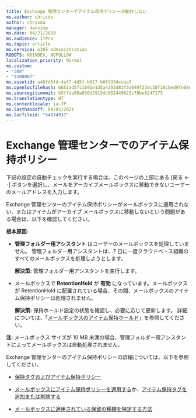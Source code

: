 ```yaml
---
title: Exchange 管理センターでアイテム保持ポリシーが動作しない
ms.author: chrisda
author: chrisda
manager: dansimp
ms.date: 04/21/2020
ms.audience: ITPro
ms.topic: article
ms.service: o365-administration
ROBOTS: NOINDEX, NOFOLLOW
localization_priority: Normal
ms.custom:
- "308"
- "3100007"
ms.assetid: a48fd5fd-4af7-4d5f-b617-b0f9334ccaa7
ms.openlocfilehash: 6652ad5fc1691e1d5a4293d81f3a649f23ec38f18c8ed9fe06665628a901d13e
ms.sourcegitcommit: b5f7da89a650d2915dc652449623c78be6247175
ms.translationtype: HT
ms.contentlocale: ja-JP
ms.lasthandoff: 08/05/2021
ms.locfileid: "54074937"
---
```

# <a name="retention-policies-in-exchange-admin-center"></a>Exchange 管理センターでのアイテム保持ポリシー

下記の設定の自動チェックを実行する場合は、このページの上部にある [戻る <--] ボタンを選択し、メールをアーカイブメールボックスに移動できないユーザーのメールアドレスを入力します。

Exchange 管理センターのアイテム保持ポリシーがメールボックスに適用されない、またはアイテムがアーカイブ メールボックスに移動しないという問題がある場合は、以下を確認してください。

**根本原因:**

- **管理フォルダー用アシスタント** はユーザーのメールボックスを処理していません。 管理フォルダー用アシスタントは、7 日に一度クラウドベース組織のすべてのメールボックスを処理しようとします。

  **解決策:** 管理フォルダー用アシスタントを実行します。

- メールボックスで **RetentionHold** が **有効** になっています。メールボックスが RetentionHold に配置されている場合、その間、メールボックスのアイテム保持ポリシーは処理されません。

  **解決策:** 保持ホールド設定の状態を確認し、必要に応じて更新します。 詳細については、「[メールボックスのアイテム保持ホールド](https://docs.microsoft.com/exchange/security-and-compliance/messaging-records-management/mailbox-retention-hold)」を参照してください。
 
**注:** メールボックス サイズが 10 MB 未満の場合、管理フォルダー用アシスタントによってメールボックスは自動処理されません。
 
Exchange 管理センターのアイテム保持ポリシーの詳細については、以下を参照してください。

- [保持タグおよびアイテム保持ポリシー](https://docs.microsoft.com/exchange/security-and-compliance/messaging-records-management/retention-tags-and-policies)

- [メールボックスにアイテム保持ポリシーを適用する](https://docs.microsoft.com/exchange/security-and-compliance/messaging-records-management/apply-retention-policy)か、[アイテム保持タグを追加または削除する](https://docs.microsoft.com/exchange/security-and-compliance/messaging-records-management/add-or-remove-retention-tags)

- [メールボックスに適用されている保留の種類を特定する方法](https://docs.microsoft.com/microsoft-365/compliance/identify-a-hold-on-an-exchange-online-mailbox)
